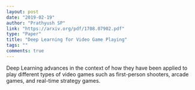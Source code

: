 ```yaml
---
layout: post
date: "2019-02-19"
author: "Prathyush SP"
link: "https://arxiv.org/pdf/1708.07902.pdf"
type: "Paper"
title: "Deep Learning for Video Game Playing"
tags: ""
comments: true
---
```

Deep Learning advances in
the context of how they have been applied to play different types
of video games such as first-person shooters, arcade games, and
real-time strategy games.